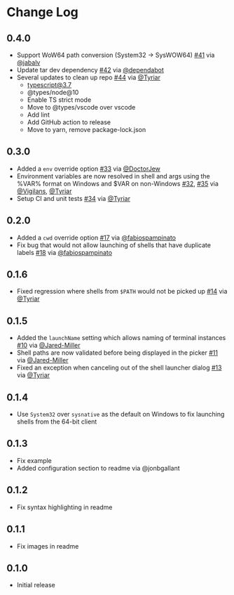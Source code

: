 # Change Log

## 0.4.0

- Support WoW64 path conversion (System32 -> SysWOW64) [#41](https://github.com/Tyriar/vscode-shell-launcher/pull/41) via [@jabalv](https://github.com/jabalv)
- Update tar dev dependency [#42](https://github.com/Tyriar/vscode-shell-launcher/pull/42) via [@dependabot](https://github.com/dependabot)
- Several updates to clean up repo [#44](https://github.com/Tyriar/vscode-shell-launcher/pull/44) via [@Tyriar](https://github.com/Tyriar)
  - typescript@3.7
  - @types/node@10
  - Enable TS strict mode
  - Move to @types/vscode over vscode
  - Add lint
  - Add GitHub action to release
  - Move to yarn, remove package-lock.json

## 0.3.0

- Added a `env` override option [#33](https://github.com/Tyriar/vscode-shell-launcher/pull/33) via [@DoctorJew](https://github.com/DoctorJew)
- Environment variables are now resolved in shell and args using the %VAR% format on Windows and $VAR on non-Windows [#32](https://github.com/Tyriar/vscode-shell-launcher/pull/32), [#35](https://github.com/Tyriar/vscode-shell-launcher/pull/35) via [@Vigilans](https://github.com/Vigilans), [@Tyriar](https://github.com/Tyriar)
- Setup CI and unit tests [#34](https://github.com/Tyriar/vscode-shell-launcher/pull/34) via [@Tyriar](https://github.com/Tyriar)

## 0.2.0

- Added a `cwd` override option [#17](https://github.com/Tyriar/vscode-shell-launcher/pull/17) via [@fabiospampinato](https://github.com/fabiospampinato)
- Fix bug that would not allow launching of shells that have duplicate labels [#18](https://github.com/Tyriar/vscode-shell-launcher/pull/18) via [@fabiospampinato](https://github.com/fabiospampinato)

## 0.1.6

- Fixed regression where shells from `$PATH` would not be picked up [#14](https://github.com/Tyriar/vscode-shell-launcher/issues/14) via [@Tyriar](https://github.com/Tyriar)

## 0.1.5
- Added the `launchName` setting which allows naming of terminal instances [#10](https://github.com/Tyriar/vscode-shell-launcher/pull/10) via [@Jared-Miller](https://github.com/Jared-Miller)
- Shell paths are now validated before being displayed in the picker [#11](https://github.com/Tyriar/vscode-shell-launcher/pull/11) via [@Jared-Miller](https://github.com/Jared-Miller)
- Fixed an exception when canceling out of the shell launcher dialog [#13](https://github.com/Tyriar/vscode-shell-launcher/issues/13) via [@Tyriar](https://github.com/Tyriar)

## 0.1.4
- Use `System32` over `sysnative` as the default on Windows to fix launching shells from the 64-bit client

## 0.1.3
- Fix example
- Added configuration section to readme via @jonbgallant

## 0.1.2
- Fix syntax highlighting in readme

## 0.1.1
- Fix images in readme

## 0.1.0
- Initial release

